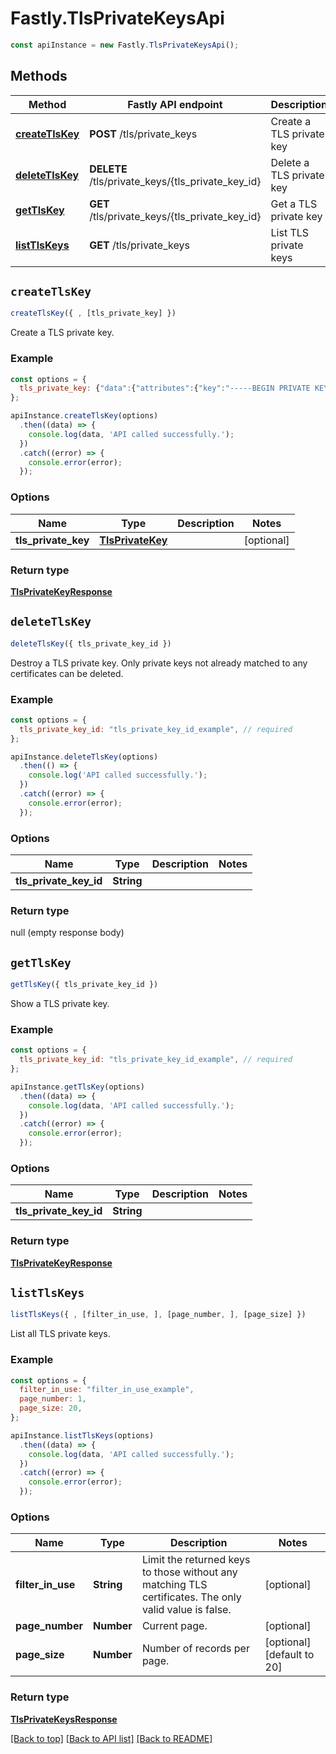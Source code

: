 # Fastly.TlsPrivateKeysApi


```javascript
const apiInstance = new Fastly.TlsPrivateKeysApi();
```
## Methods

Method | Fastly API endpoint | Description
------------- | ------------- | -------------
[**createTlsKey**](TlsPrivateKeysApi.md#createTlsKey) | **POST** /tls/private_keys | Create a TLS private key
[**deleteTlsKey**](TlsPrivateKeysApi.md#deleteTlsKey) | **DELETE** /tls/private_keys/{tls_private_key_id} | Delete a TLS private key
[**getTlsKey**](TlsPrivateKeysApi.md#getTlsKey) | **GET** /tls/private_keys/{tls_private_key_id} | Get a TLS private key
[**listTlsKeys**](TlsPrivateKeysApi.md#listTlsKeys) | **GET** /tls/private_keys | List TLS private keys



## `createTlsKey`

```javascript
createTlsKey({ , [tls_private_key] })
```

Create a TLS private key.

### Example

```javascript
const options = {
  tls_private_key: {"data":{"attributes":{"key":"-----BEGIN PRIVATE KEY-----\n...\n-----END PRIVATE KEY-----\n","name":"My private key"},"type":"tls_private_key"}},
};

apiInstance.createTlsKey(options)
  .then((data) => {
    console.log(data, 'API called successfully.');
  })
  .catch((error) => {
    console.error(error);
  });
```

### Options

Name | Type | Description  | Notes
------------- | ------------- | ------------- | -------------
**tls_private_key** | [**TlsPrivateKey**](../Model/TlsPrivateKey.md) |  | [optional]

### Return type

[**TlsPrivateKeyResponse**](TlsPrivateKeyResponse.md)


## `deleteTlsKey`

```javascript
deleteTlsKey({ tls_private_key_id })
```

Destroy a TLS private key. Only private keys not already matched to any certificates can be deleted.

### Example

```javascript
const options = {
  tls_private_key_id: "tls_private_key_id_example", // required
};

apiInstance.deleteTlsKey(options)
  .then(() => {
    console.log('API called successfully.');
  })
  .catch((error) => {
    console.error(error);
  });
```

### Options

Name | Type | Description  | Notes
------------- | ------------- | ------------- | -------------
**tls_private_key_id** | **String** |  |

### Return type

null (empty response body)


## `getTlsKey`

```javascript
getTlsKey({ tls_private_key_id })
```

Show a TLS private key.

### Example

```javascript
const options = {
  tls_private_key_id: "tls_private_key_id_example", // required
};

apiInstance.getTlsKey(options)
  .then((data) => {
    console.log(data, 'API called successfully.');
  })
  .catch((error) => {
    console.error(error);
  });
```

### Options

Name | Type | Description  | Notes
------------- | ------------- | ------------- | -------------
**tls_private_key_id** | **String** |  |

### Return type

[**TlsPrivateKeyResponse**](TlsPrivateKeyResponse.md)


## `listTlsKeys`

```javascript
listTlsKeys({ , [filter_in_use, ], [page_number, ], [page_size] })
```

List all TLS private keys.

### Example

```javascript
const options = {
  filter_in_use: "filter_in_use_example",
  page_number: 1,
  page_size: 20,
};

apiInstance.listTlsKeys(options)
  .then((data) => {
    console.log(data, 'API called successfully.');
  })
  .catch((error) => {
    console.error(error);
  });
```

### Options

Name | Type | Description  | Notes
------------- | ------------- | ------------- | -------------
**filter_in_use** | **String** | Limit the returned keys to those without any matching TLS certificates. The only valid value is false. | [optional]
**page_number** | **Number** | Current page. | [optional]
**page_size** | **Number** | Number of records per page. | [optional] [default to 20]

### Return type

[**TlsPrivateKeysResponse**](TlsPrivateKeysResponse.md)


[[Back to top]](#) [[Back to API list]](../../README.md#endpoints)
[[Back to README]](../../README.md)
